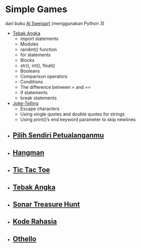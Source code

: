 # Simple Games  
dari buku [Al Sweigart](https://inventwithpython.com/invent4thed/) (menggunakan Python 3)
- [Tebak Angka](https://inventwithpython.com/invent4thed/chapter3.html)
  - import statements
  - Modules
  - randint() function
  - for statements
  - Blocks
  - str(), int(), float()
  - Booleans
  - Comparison operators
  - Conditions
  - The difference between = and ==
  - if statements
  - break statements
- [Joke-Telling](https://inventwithpython.com/invent4thed/chapter4.html)
  - Escape characters
  - Using single quotes and double quotes for strings
  - Using print()’s end keyword parameter to skip newlines
- [Pilih Sendiri Petualanganmu](https://inventwithpython.com/invent4thed/chapter5.html)
  - 
- [Hangman](https://inventwithpython.com/invent4thed/chapter7.html)
  - 
- [Tic Tac Toe](https://inventwithpython.com/invent4thed/chapter10.html)
  - 
- [Tebak Angka](https://inventwithpython.com/invent4thed/chapter11.html)
  - 
- [Sonar Treasure Hunt](https://inventwithpython.com/invent4thed/chapter13.html)
  - 
- [Kode Rahasia](https://inventwithpython.com/invent4thed/chapter14.html)
  - 
- [Othello](https://inventwithpython.com/invent4thed/chapter15.html)
  - 
